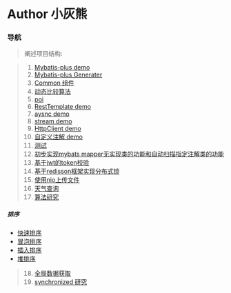 # Author 小灰熊

### 导航
>阐述项目结构:

>1. [Mybatis-plus demo](https://github.com/1224473361/MyProject/tree/master/src/main/java/com/xhx/mybatisplustest)
>2. [Mybatis-plus Generater](https://github.com/1224473361/MyProject/tree/master/src/main/java/com/xhx/mybatisgenerate)
>3. [Common 组件](https://github.com/1224473361/MyProject/tree/master/src/main/java/com/xhx/common)
>4. [动态比较算法](https://github.com/1224473361/MyProject/tree/master/src/main/java/com/xhx/comparisons)
>5. [poi](https://github.com/1224473361/MyProject/tree/master/src/main/java/com/xhx/poi)
>6. [RestTemplate demo](https://github.com/1224473361/MyProject/tree/master/src/main/java/com/xhx/restclient)
>7. [aysnc demo](https://github.com/1224473361/MyProject/tree/master/src/main/java/com/xhx/aysnc)
>8. [stream demo](https://github.com/1224473361/MyProject/tree/master/src/main/java/com/xhx/steam)
>9. [HttpClient demo](https://github.com/1224473361/MyProject/tree/master/src/main/java/com/xhx/httpclient)
>10. [自定义注解 demo](https://github.com/1224473361/MyProject/tree/master/src/main/java/com/xhx/annotaion)
>11. [测试](https://github.com/1224473361/MyProject/tree/master/src/main/java/com/xhx/test)
>12. [初步实现mybats mapper无实现类的功能和自动扫描指定注解类的功能](https://github.com/1224473361/MyProject/tree/master/src/main/java/com/xhx/autoscan)
>13. [基于jwt的token校验](https://github.com/1224473361/MyProject/tree/master/src/main/java/com/xhx/jwt)
>14. [基于redisson框架实现分布式锁](https://github.com/1224473361/MyProject/tree/master/src/main/java/com/xhx/redisson)
>15. [使用nio上传文件](https://github.com/1224473361/MyProject/tree/master/src/main/java/com/xhx/uploadfile)
>16. [天气查询](https://github.com/1224473361/MyProject/tree/master/src/main/java/com/xhx/weather)
>17. [算法研究](https://github.com/1224473361/MyProject/tree/master/src/main/java/com/xhx/algorithm)
##### 排序
- [快速排序](https://github.com/1224473361/MyProject/blob/master/src/main/java/com/xhx/algorithm/sort/QuickSort.java)
- [冒泡排序](https://github.com/1224473361/MyProject/blob/master/src/main/java/com/xhx/algorithm/sort/BubbleSort.java)
- [插入排序](https://github.com/1224473361/MyProject/blob/master/src/main/java/com/xhx/algorithm/sort/InsertSort.java)
- [堆排序](https://github.com/1224473361/MyProject/blob/master/src/main/java/com/xhx/algorithm/sort/HeapSort.java)
>18. [全局数据获取](https://github.com/1224473361/MyProject/tree/master/src/main/java/com/xhx/contexholder)
>19. [synchronized 研究](https://github.com/1224473361/MyProject/tree/master/src/main/java/com/xhx/com.xhx.sync)
